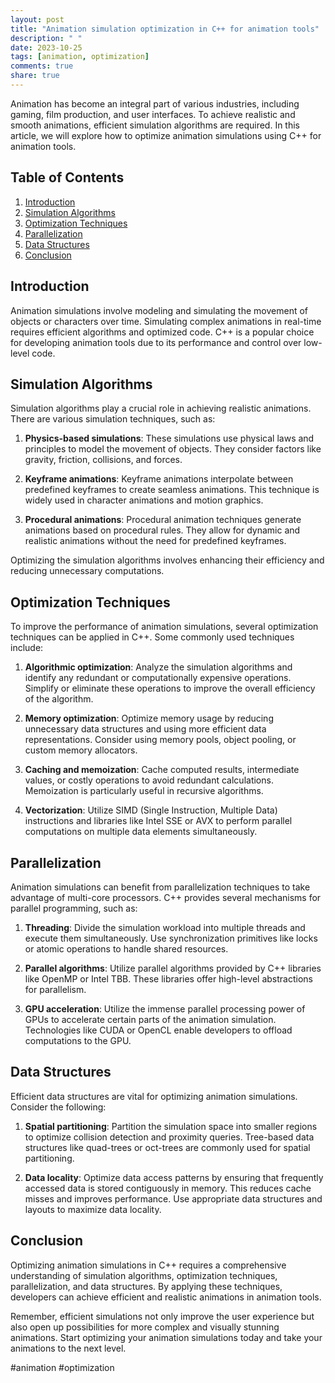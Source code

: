 ```yaml
---
layout: post
title: "Animation simulation optimization in C++ for animation tools"
description: " "
date: 2023-10-25
tags: [animation, optimization]
comments: true
share: true
---
```


Animation has become an integral part of various industries, including gaming, film production, and user interfaces. To achieve realistic and smooth animations, efficient simulation algorithms are required. In this article, we will explore how to optimize animation simulations using C++ for animation tools.

## Table of Contents
1. [Introduction](#introduction)
2. [Simulation Algorithms](#simulation-algorithms)
3. [Optimization Techniques](#optimization-techniques)
4. [Parallelization](#parallelization)
5. [Data Structures](#data-structures)
6. [Conclusion](#conclusion)

## <a name="introduction"></a>Introduction

Animation simulations involve modeling and simulating the movement of objects or characters over time. Simulating complex animations in real-time requires efficient algorithms and optimized code. C++ is a popular choice for developing animation tools due to its performance and control over low-level code.

## <a name="simulation-algorithms"></a>Simulation Algorithms

Simulation algorithms play a crucial role in achieving realistic animations. There are various simulation techniques, such as:

1. **Physics-based simulations**: These simulations use physical laws and principles to model the movement of objects. They consider factors like gravity, friction, collisions, and forces.

2. **Keyframe animations**: Keyframe animations interpolate between predefined keyframes to create seamless animations. This technique is widely used in character animations and motion graphics.

3. **Procedural animations**: Procedural animation techniques generate animations based on procedural rules. They allow for dynamic and realistic animations without the need for predefined keyframes.

Optimizing the simulation algorithms involves enhancing their efficiency and reducing unnecessary computations.

## <a name="optimization-techniques"></a>Optimization Techniques

To improve the performance of animation simulations, several optimization techniques can be applied in C++. Some commonly used techniques include:

1. **Algorithmic optimization**: Analyze the simulation algorithms and identify any redundant or computationally expensive operations. Simplify or eliminate these operations to improve the overall efficiency of the algorithm.

2. **Memory optimization**: Optimize memory usage by reducing unnecessary data structures and using more efficient data representations. Consider using memory pools, object pooling, or custom memory allocators.

3. **Caching and memoization**: Cache computed results, intermediate values, or costly operations to avoid redundant calculations. Memoization is particularly useful in recursive algorithms.

4. **Vectorization**: Utilize SIMD (Single Instruction, Multiple Data) instructions and libraries like Intel SSE or AVX to perform parallel computations on multiple data elements simultaneously.

## <a name="parallelization"></a>Parallelization

Animation simulations can benefit from parallelization techniques to take advantage of multi-core processors. C++ provides several mechanisms for parallel programming, such as:

1. **Threading**: Divide the simulation workload into multiple threads and execute them simultaneously. Use synchronization primitives like locks or atomic operations to handle shared resources.

2. **Parallel algorithms**: Utilize parallel algorithms provided by C++ libraries like OpenMP or Intel TBB. These libraries offer high-level abstractions for parallelism.

3. **GPU acceleration**: Utilize the immense parallel processing power of GPUs to accelerate certain parts of the animation simulation. Technologies like CUDA or OpenCL enable developers to offload computations to the GPU.

## <a name="data-structures"></a>Data Structures

Efficient data structures are vital for optimizing animation simulations. Consider the following:

1. **Spatial partitioning**: Partition the simulation space into smaller regions to optimize collision detection and proximity queries. Tree-based data structures like quad-trees or oct-trees are commonly used for spatial partitioning.

2. **Data locality**: Optimize data access patterns by ensuring that frequently accessed data is stored contiguously in memory. This reduces cache misses and improves performance. Use appropriate data structures and layouts to maximize data locality.

## <a name="conclusion"></a>Conclusion

Optimizing animation simulations in C++ requires a comprehensive understanding of simulation algorithms, optimization techniques, parallelization, and data structures. By applying these techniques, developers can achieve efficient and realistic animations in animation tools.

Remember, efficient simulations not only improve the user experience but also open up possibilities for more complex and visually stunning animations. Start optimizing your animation simulations today and take your animations to the next level.

\#animation #optimization